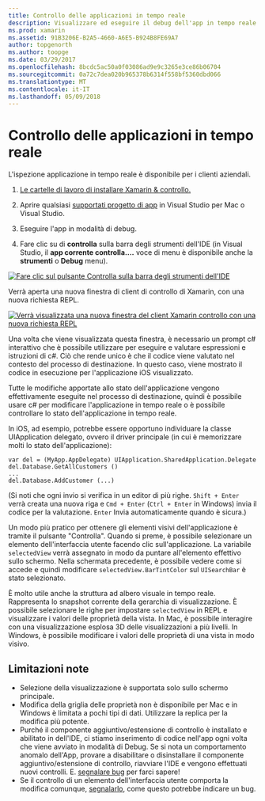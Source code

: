 ```yaml
---
title: Controllo delle applicazioni in tempo reale
description: Visualizzare ed eseguire il debug dell'app in tempo reale
ms.prod: xamarin
ms.assetid: 91B3206E-B2A5-4660-A6E5-B924B8FE69A7
author: topgenorth
ms.author: toopge
ms.date: 03/29/2017
ms.openlocfilehash: 8bcdc5ac50a0f03086ad9e9c3265e3ce86b06704
ms.sourcegitcommit: 0a72c7dea020b965378b6314f558bf5360dbd066
ms.translationtype: MT
ms.contentlocale: it-IT
ms.lasthandoff: 05/09/2018
---
```

# <a name="inspecting-live-applications"></a>Controllo delle applicazioni in tempo reale

L'ispezione applicazione in tempo reale è disponibile per i clienti aziendali.


1. [Le cartelle di lavoro di installare Xamarin & controllo.](~/tools/inspector/install.md)

1. Aprire qualsiasi [supportati progetto di app](~/tools/inspector/install.md#supported-platforms) in Visual Studio per Mac o Visual Studio.
1. Eseguire l'app in modalità di debug.
1. Fare clic su di **controlla** sulla barra degli strumenti dell'IDE (in Visual Studio, il **app corrente controlla....**  voce di menu è disponibile anche la **strumenti** o **Debug** menu).



[![](inspect-images/mac-heres-the-button.png "Fare clic sul pulsante Controlla sulla barra degli strumenti dell'IDE")](inspect-images/mac-heres-the-button.png#lightbox)

Verrà aperta una nuova finestra di client di controllo di Xamarin, con una nuova richiesta REPL.

[![](inspect-images/inspector-0.7.0-map-inspect-small.png "Verrà visualizzata una nuova finestra del client Xamarin controllo con una nuova richiesta REPL")](inspect-images/inspector-0.7.0-map-inspect.png#lightbox)

Una volta che viene visualizzata questa finestra, è necessario un prompt c# interattivo che è possibile utilizzare per eseguire e valutare espressioni e istruzioni di c#. Ciò che rende unico è che il codice viene valutato nel contesto del processo di destinazione. In questo caso, viene mostrato il codice in esecuzione per l'applicazione iOS visualizzato.

Tutte le modifiche apportate allo stato dell'applicazione vengono effettivamente eseguite nel processo di destinazione, quindi è possibile usare c# per modificare l'applicazione in tempo reale o è possibile controllare lo stato dell'applicazione in tempo reale.

In iOS, ad esempio, potrebbe essere opportuno individuare la classe UIApplication delegato, ovvero il driver principale (in cui è memorizzare molti lo stato dell'applicazione):

    var del = (MyApp.AppDelegate) UIApplication.SharedApplication.Delegate
    del.Database.GetAllCustomers ()
    ...
    del.Database.AddCustomer (...)

(Si noti che ogni invio si verifica in un editor di più righe. `Shift + Enter` verrà creata una nuova riga e `Cmd + Enter` (`Ctrl + Enter` in Windows) invia il codice per la valutazione. `Enter` Invia automaticamente quando è sicura.)

Un modo più pratico per ottenere gli elementi visivi dell'applicazione è tramite il pulsante "Controlla". Quando si preme, è possibile selezionare un elemento dell'interfaccia utente facendo clic sull'applicazione. La variabile `selectedView` verrà assegnato in modo da puntare all'elemento effettivo sullo schermo. Nella schermata precedente, è possibile vedere come si accede e quindi modificare `selectedView.BarTintColor` sul `UISearchBar` è stato selezionato.

È molto utile anche la struttura ad albero visuale in tempo reale. Rappresenta lo snapshot corrente della gerarchia di visualizzazione. È possibile selezionare le righe per impostare `selectedView` in REPL e visualizzare i valori delle proprietà della vista. In Mac, è possibile interagire con una visualizzazione esplosa 3D delle visualizzazioni a più livelli. In Windows, è possibile modificare i valori delle proprietà di una vista in modo visivo.

## <a name="known-limitations"></a>Limitazioni note

 - Selezione della visualizzazione è supportata solo sullo schermo principale.
 - Modifica della griglia delle proprietà non è disponibile per Mac e in Windows è limitata a pochi tipi di dati. Utilizzare la replica per la modifica più potente.
 - Purché il componente aggiuntivo/estensione di controllo è installato e abilitato in dell'IDE, ci stiamo inserimento di codice nell'app ogni volta che viene avviato in modalità di Debug. Se si nota un comportamento anomalo dell'App, provare a disabilitare o disinstallare il componente aggiuntivo/estensione di controllo, riavviare l'IDE e vengono effettuati nuovi controlli. E. [segnalare bug](~/tools/inspector/install.md#reporting-bugs) per farci sapere!
 - Se il controllo di un elemento dell'interfaccia utente comporta la modifica comunque, [segnalarlo](~/tools/inspector/install.md#reporting-bugs), come questo potrebbe indicare un bug.

